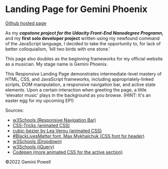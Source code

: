 # Landing Page for Gemini Phoenix

[Github hosted page](https://geminipowell.github.io/gp-lander/)

As my ***capstone project for the Udacity Front-End Nanodegree Programn,*** and my **first solo developer project** written using my newfound command of the JavaScript language, I decided to take the opportunity to, for lack of better colloquialism, 'kill two birds with one stone.'

This page also doubles as the beginning frameworks for my official website as a musician.
My stage name is Gemini Phoenix.

This Responsive Landing Page demonstrates intermediate-level mastery of HTML, CSS, and JavaScript frameworks, including appropriately-linked scripts, DOM manipulation, a responsive navigation bar, and active state elements. Upon a certain interaction when greeting the page, a little 'elevator music' plays in the background as you browse. (HINT: It's an easter egg for my upcoming EP!)

Sources:
<html>
	<ul>
		<li><a href="https://www.w3schools.com/howto/howto_js_topnav_responsive.asp">w3Schools (Responsive Navigation Bar)</a></li>
		<li><a href="https://css-tricks.com/a-handy-little-system-for-animated-entrances-in-css/">CSS-Tricks (animated CSS)</a></li>
		<li><a href="https://cubic-bezier.com">cubic-bezier by Lea Verou (animated CSS)</a></li>
		<li><a href="https://codepen.io/s1mpson/pen/MWKYMEe">#BlackLivesMatter font, Max Mykhalchuk (CSS font for header)</a></li>
		<li><a href="https://www.w3schools.com/howto/howto_css_dropdown_navbar.asp">w3Schools (Dropdown)</a></li>
		<li><a href="https://www.w3schools.com/jquery/jquery_get_started.asp">w3Schools (jQuery)</a></li>
		<li><a href="https://codepen.io/mike-schultz/pen/NgQvGO">Codepen (more animated CSS for the active section)</a></li>
	</ul>
</html>

©2022 Gemini Powell
